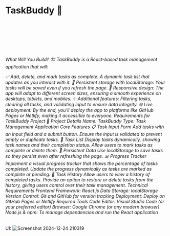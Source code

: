 <h1>TaskBuddy 🚀<h1> <br><br>
<h6>What Will You Build? 🏗️
TaskBuddy is a React-based task management application that will:

✅ Add, delete, and mark tasks as complete: A dynamic task list that updates as you interact with it.
💾 Persistent storage with localStorage: Your tasks will be saved even if you refresh the page.
📱 Responsive design: The app will adapt to different screen sizes, ensuring a smooth experience on desktops, tablets, and mobiles.
✨ Additional features: Filtering tasks, clearing all tasks, and validating input to ensure data integrity.
🌐 Live deployment: By the end, you’ll deploy the app to platforms like GitHub Pages or Netlify, making it accessible to everyone.
Requirements for TaskBuddy Project 📝
Project Details
Name: TaskBuddy
Type: Task Management Application
Core Features
📋 Task Input Form
Add tasks with an input field and a submit button.
Ensure the input is validated to prevent empty or duplicate tasks.
📝 Task List
Display tasks dynamically, showing task names and their completion status.
Allow users to mark tasks as complete or delete them.
💾 Persistent Data
Use localStorage to save tasks so they persist even after refreshing the page.
📊 Progress Tracker
Implement a visual progress tracker that shows the percentage of tasks completed.
Update the progress dynamically as tasks are marked as complete or pending.
📜 Task History
Allow users to view a history of completed tasks.
Provide an option to restore or delete tasks from the history, giving users control over their task management.
Technical Requirements
Frontend Framework: React.js
Data Storage: localStorage
Version Control: Git and GitHub for version tracking
Deployment: Deploy on GitHub Pages or Netlify
Required Tools
Code Editor: Visual Studio Code (or your preferred editor)
Browser: Google Chrome (or any modern browser)
Node.js & npm: To manage dependencies and run the React application</h6>


UI:
![Screenshot 2024-12-24 210319](https://github.com/user-attachments/assets/66fdc74a-4306-471f-a089-a05464700025)
